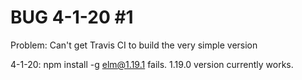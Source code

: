 # BUG 4-1-20 #1
Problem: Can't get Travis CI to build the very simple version

4-1-20: npm install -g elm@1.19.1 fails. 1.19.0 version currently works.
